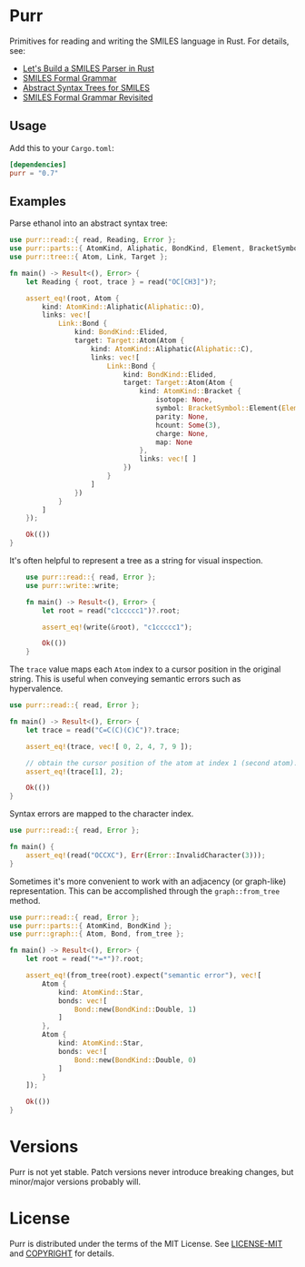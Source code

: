 # Purr

Primitives for reading and writing the SMILES language in Rust. For details, see:

- [Let's Build a SMILES Parser in Rust](https://depth-first.com/articles/2020/05/25/lets-build-a-smiles-parser-in-rust/)
- [SMILES Formal Grammar](https://depth-first.com/articles/2020/04/20/smiles-formal-grammar/)
- [Abstract Syntax Trees for SMILES](https://depth-first.com/articles/2020/12/14/an-abstract-syntatx-tree-for-smiles/)
- [SMILES Formal Grammar Revisited](https://depth-first.com/articles/2020/12/21/smiles-formal-grammar-revisited/)

## Usage

Add this to your `Cargo.toml`:

```toml
[dependencies]
purr = "0.7"
```

## Examples

Parse ethanol into an abstract syntax tree:

```rust
use purr::read::{ read, Reading, Error };
use purr::parts::{ AtomKind, Aliphatic, BondKind, Element, BracketSymbol };
use purr::tree::{ Atom, Link, Target };

fn main() -> Result<(), Error> {
    let Reading { root, trace } = read("OC[CH3]")?;

    assert_eq!(root, Atom {
        kind: AtomKind::Aliphatic(Aliphatic::O),
        links: vec![
            Link::Bond {
                kind: BondKind::Elided,
                target: Target::Atom(Atom {
                    kind: AtomKind::Aliphatic(Aliphatic::C),
                    links: vec![
                        Link::Bond {
                            kind: BondKind::Elided,
                            target: Target::Atom(Atom {
                                kind: AtomKind::Bracket {
                                    isotope: None,
                                    symbol: BracketSymbol::Element(Element::C),
                                    parity: None,
                                    hcount: Some(3),
                                    charge: None,
                                    map: None
                                },
                                links: vec![ ]
                            })
                        }
                    ]
                })
            }
        ]
    });

    Ok(())
}
```

It's often helpful to represent a tree as a string for visual inspection.

```rust
    use purr::read::{ read, Error };
    use purr::write::write;

    fn main() -> Result<(), Error> {
        let root = read("c1ccccc1")?.root;

        assert_eq!(write(&root), "c1ccccc1");

        Ok(())
    }
```

The `trace` value maps each `Atom` index to a cursor position in the original string. This is useful when conveying semantic errors such as hypervalence. 

```rust
use purr::read::{ read, Error };

fn main() -> Result<(), Error> {
    let trace = read("C=C(C)(C)C")?.trace;

    assert_eq!(trace, vec![ 0, 2, 4, 7, 9 ]);

    // obtain the cursor position of the atom at index 1 (second atom):
    assert_eq!(trace[1], 2);

    Ok(())
}
```

Syntax errors are mapped to the character index.

```rust
use purr::read::{ read, Error };

fn main() {
    assert_eq!(read("OCCXC"), Err(Error::InvalidCharacter(3)));
}
```

Sometimes it's more convenient to work with an adjacency (or graph-like) representation. This can be accomplished through the `graph::from_tree` method.

```rust
use purr::read::{ read, Error };
use purr::parts::{ AtomKind, BondKind };
use purr::graph::{ Atom, Bond, from_tree };

fn main() -> Result<(), Error> {
    let root = read("*=*")?.root;

    assert_eq!(from_tree(root).expect("semantic error"), vec![
        Atom {
            kind: AtomKind::Star,
            bonds: vec![
                Bond::new(BondKind::Double, 1)
            ]
        },
        Atom {
            kind: AtomKind::Star,
            bonds: vec![
                Bond::new(BondKind::Double, 0)
            ]
        }
    ]);

    Ok(())
}
```

# Versions

Purr is not yet stable. Patch versions never introduce breaking changes, but minor/major versions probably will.

# License

Purr is distributed under the terms of the MIT License. See
[LICENSE-MIT](LICENSE-MIT) and [COPYRIGHT](COPYRIGHT) for details.